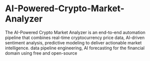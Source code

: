 # AI-Powered-Crypto-Market-Analyzer
The AI-Powered Crypto Market Analyzer is an end-to-end automation pipeline that combines real-time cryptocurrency price data, AI-driven sentiment analysis,  predictive modeling to deliver actionable market intelligence.   data pipeline engineering,  AI forecasting for the financial domain using free and open-source 

